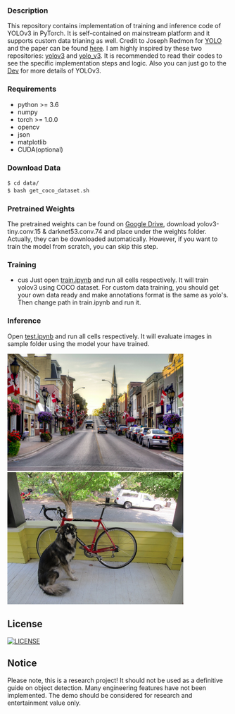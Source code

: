 ### Description

This repository contains implementation of training and inference code of YOLOv3 in PyTorch. It is self-contained on mainstream platform and it supports custom data trianing as well. Credit to Joseph Redmon for [YOLO](https://pjreddie.com/darknet/yolo/) and the paper can be found [here](https://pjreddie.com/media/files/papers/YOLOv3.pdf). I am highly inspired by these two repositories: [yolov3](https://github.com/ultralytics/yolov3) and [yolo_v3](https://github.com/ydixon/yolo_v3). It is recommended to read their codes to see the specific implementation steps and logic. Also you can just go to the [Dev]() for more details of YOLOv3.


### Requirements

  - python >= 3.6
  - numpy
  - torch >= 1.0.0
  - opencv
  - json
  - matplotlib
  - CUDA(optional)


### Download Data
```sh
$ cd data/
$ bash get_coco_dataset.sh
```

### Pretrained Weights
The pretrained weights can be found on [Google Drive](https://drive.google.com/drive/folders/1uxgUBemJVw9wZsdpboYbzUN4bcRhsuAI), download yolov3-tiny.conv.15 & darknet53.conv.74 and place under the weights folder. Actually, they can be downloaded automatically. However, if you want to train the model from scratch, you can skip this step.

### Training
* cus
Just open [train.ipynb]() and run all cells respectively. It will train yolov3 using COCO dataset. For custom data training, you should get your own data ready and make annotations format is the same as yolo's. Then change path in train.ipynb and run it.


### Inference

Open [test.ipynb]() and run all cells respectively. It will evaluate images in sample folder using the model your have trained.

<img src="sample/Adrian.jpg" width="400"> <img src="sample/dog.jpg" width="400">

License
----
[![LICENSE](https://img.shields.io/badge/license-Anti%20996-blue.svg)](https://github.com/996icu/996.ICU/blob/master/LICENSE)


   
## Notice

Please note, this is a research project! It should not be used as a definitive guide on object detection. Many engineering features have not been implemented. The demo should be considered for research and entertainment value only.
